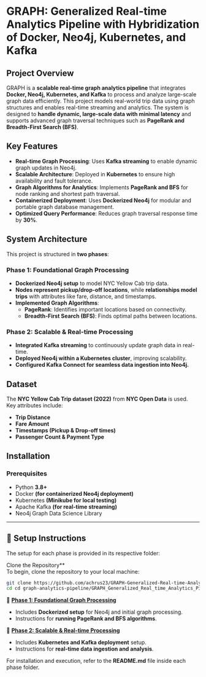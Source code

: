 # GRAPH: Generalized Real-time Analytics Pipeline with Hybridization of Docker, Neo4j, Kubernetes, and Kafka  

## Project Overview  
GRAPH is a **scalable real-time graph analytics pipeline** that integrates **Docker, Neo4j, Kubernetes, and Kafka** to process and analyze large-scale graph data efficiently. This project models real-world trip data using graph structures and enables real-time streaming and analytics. The system is designed to **handle dynamic, large-scale data with minimal latency** and supports advanced graph traversal techniques such as **PageRank and Breadth-First Search (BFS)**.

## Key Features  
- **Real-time Graph Processing**: Uses **Kafka streaming** to enable dynamic graph updates in Neo4j.  
- **Scalable Architecture**: Deployed in **Kubernetes** to ensure high availability and fault tolerance.  
- **Graph Algorithms for Analytics**: Implements **PageRank and BFS** for node ranking and shortest path traversal.  
- **Containerized Deployment**: Uses **Dockerized Neo4j** for modular and portable graph database management.  
- **Optimized Query Performance**: Reduces graph traversal response time by **30%**.  

## System Architecture  
This project is structured in **two phases**:

### **Phase 1: Foundational Graph Processing**  
- **Dockerized Neo4j setup** to model NYC Yellow Cab trip data.  
- **Nodes represent pickup/drop-off locations**, while **relationships model trips** with attributes like fare, distance, and timestamps.  
- **Implemented Graph Algorithms**:  
  - **PageRank**: Identifies important locations based on connectivity.  
  - **Breadth-First Search (BFS)**: Finds optimal paths between locations.  

### **Phase 2: Scalable & Real-time Processing**  
- **Integrated Kafka streaming** to continuously update graph data in real-time.  
- **Deployed Neo4j within a Kubernetes cluster**, improving scalability.  
- **Configured Kafka Connect for seamless data ingestion into Neo4j.**  

## Dataset  
The **NYC Yellow Cab Trip dataset (2022)** from **NYC Open Data** is used.  
Key attributes include:  
- **Trip Distance**  
- **Fare Amount**  
- **Timestamps (Pickup & Drop-off times)**  
- **Passenger Count & Payment Type**  

## Installation  
### **Prerequisites**  
- Python **3.8+**  
- Docker **(for containerized Neo4j deployment)**  
- Kubernetes **(Minikube for local testing)**  
- Apache Kafka **(for real-time streaming)**  
- Neo4j Graph Data Science Library  

---

## 🚀 **Setup Instructions**  
The setup for each phase is provided in its respective folder:

Clone the Repository**  
To begin, clone the repository to your local machine:  
```sh
git clone https://github.com/achrus23/GRAPH-Generalized-Real-time-Analytics-Pipeline-with-Hybridization.git
cd cd graph-analytics-pipeline/GRAPH_Generalized_Real_time_Analytics_Pipeline_with_Hybridization
```

📂 **[Phase 1: Foundational Graph Processing](./Phase1_Foundational_Graph_Processing/README.md)**  
- Includes **Dockerized setup** for Neo4j and initial graph processing.  
- Instructions for **running PageRank and BFS algorithms**.  

📂 **[Phase 2: Scalable & Real-time Processing](./Phase2_RealTime_Scalable_Processing/README.md)**  
- Includes **Kubernetes and Kafka deployment** setup.  
- Instructions for **real-time data ingestion and analysis**.  

For installation and execution, refer to the **README.md** file inside each phase folder.
